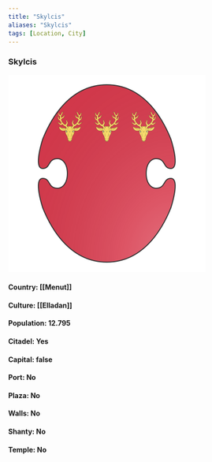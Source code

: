 ```yaml
---
title: "Skylcis"
aliases: "Skylcis"
tags: [Location, City]
---
```

### Skylcis
![](attachment/0888b7b75dde7a5629c91e690bc9f9b4.svg)

#### Country: [[Menut]]

#### Culture: [[Elladan]]

#### Population: 12.795

#### Citadel: Yes

#### Capital: false

#### Port: No

#### Plaza: No

#### Walls: No

#### Shanty: No

#### Temple: No

